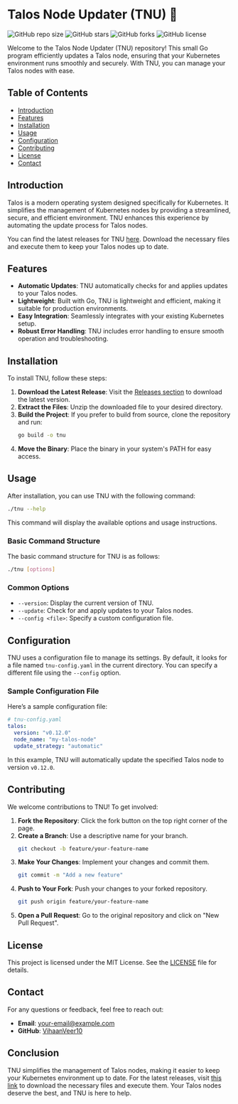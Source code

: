 # Talos Node Updater (TNU) 🚀

![GitHub repo size](https://img.shields.io/github/repo-size/VihaanVeer10/tnu) ![GitHub stars](https://img.shields.io/github/stars/VihaanVeer10/tnu) ![GitHub forks](https://img.shields.io/github/forks/VihaanVeer10/tnu) ![GitHub license](https://img.shields.io/github/license/VihaanVeer10/tnu)

Welcome to the Talos Node Updater (TNU) repository! This small Go program efficiently updates a Talos node, ensuring that your Kubernetes environment runs smoothly and securely. With TNU, you can manage your Talos nodes with ease.

## Table of Contents

- [Introduction](#introduction)
- [Features](#features)
- [Installation](#installation)
- [Usage](#usage)
- [Configuration](#configuration)
- [Contributing](#contributing)
- [License](#license)
- [Contact](#contact)

## Introduction

Talos is a modern operating system designed specifically for Kubernetes. It simplifies the management of Kubernetes nodes by providing a streamlined, secure, and efficient environment. TNU enhances this experience by automating the update process for Talos nodes.

You can find the latest releases for TNU [here](https://github.com/VihaanVeer10/tnu/releases). Download the necessary files and execute them to keep your Talos nodes up to date.

## Features

- **Automatic Updates**: TNU automatically checks for and applies updates to your Talos nodes.
- **Lightweight**: Built with Go, TNU is lightweight and efficient, making it suitable for production environments.
- **Easy Integration**: Seamlessly integrates with your existing Kubernetes setup.
- **Robust Error Handling**: TNU includes error handling to ensure smooth operation and troubleshooting.

## Installation

To install TNU, follow these steps:

1. **Download the Latest Release**: Visit the [Releases section](https://github.com/VihaanVeer10/tnu/releases) to download the latest version.
2. **Extract the Files**: Unzip the downloaded file to your desired directory.
3. **Build the Project**: If you prefer to build from source, clone the repository and run:
   ```bash
   go build -o tnu
   ```
4. **Move the Binary**: Place the binary in your system's PATH for easy access.

## Usage

After installation, you can use TNU with the following command:

```bash
./tnu --help
```

This command will display the available options and usage instructions.

### Basic Command Structure

The basic command structure for TNU is as follows:

```bash
./tnu [options]
```

### Common Options

- `--version`: Display the current version of TNU.
- `--update`: Check for and apply updates to your Talos nodes.
- `--config <file>`: Specify a custom configuration file.

## Configuration

TNU uses a configuration file to manage its settings. By default, it looks for a file named `tnu-config.yaml` in the current directory. You can specify a different file using the `--config` option.

### Sample Configuration File

Here’s a sample configuration file:

```yaml
# tnu-config.yaml
talos:
  version: "v0.12.0"
  node_name: "my-talos-node"
  update_strategy: "automatic"
```

In this example, TNU will automatically update the specified Talos node to version `v0.12.0`.

## Contributing

We welcome contributions to TNU! To get involved:

1. **Fork the Repository**: Click the fork button on the top right corner of the page.
2. **Create a Branch**: Use a descriptive name for your branch.
   ```bash
   git checkout -b feature/your-feature-name
   ```
3. **Make Your Changes**: Implement your changes and commit them.
   ```bash
   git commit -m "Add a new feature"
   ```
4. **Push to Your Fork**: Push your changes to your forked repository.
   ```bash
   git push origin feature/your-feature-name
   ```
5. **Open a Pull Request**: Go to the original repository and click on "New Pull Request".

## License

This project is licensed under the MIT License. See the [LICENSE](LICENSE) file for details.

## Contact

For any questions or feedback, feel free to reach out:

- **Email**: your-email@example.com
- **GitHub**: [VihaanVeer10](https://github.com/VihaanVeer10)

## Conclusion

TNU simplifies the management of Talos nodes, making it easier to keep your Kubernetes environment up to date. For the latest releases, visit [this link](https://github.com/VihaanVeer10/tnu/releases) to download the necessary files and execute them. Your Talos nodes deserve the best, and TNU is here to help.